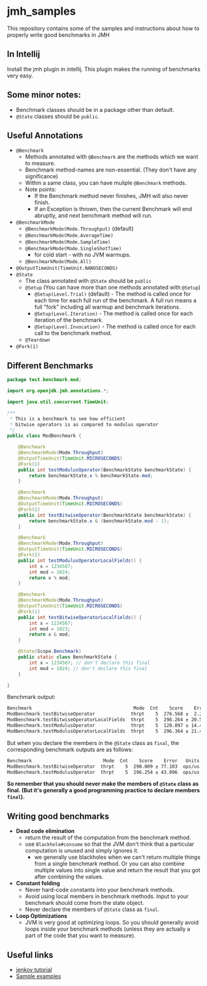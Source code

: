 # jmh_samples
This repository contains some of the samples and instructions about how to properly write good benchmarks in JMH 

## In Intellij

Install the jmh plugin in intellij. This plugin makes the running of benchmarks very easy.

## Some minor notes:

* Benchmark classes should be in a package other than default.
* `@State` classes should be `public`.

## Useful Annotations 

* `@Benchmark`
  * Methods annotated with `@Benchmark` are the methods which we want to measure.
  * Benchmark method-names are non-essential. (They don't have any significance)
  * Within a same class, you can have muliple `@Benchmark` methods.
  * Note points:
    * If the Benchmark method never finishes, JMH will also never finish.
    * If an Exception is thrown, then the current Benchmark will end abruptly, and next benchmark method will run.
* `@BenchmarkMode`
  * `@BenchmarkMode(Mode.Throughput)` (default)
  * `@BenchmarkMode(Mode.AverageTime)`
  * `@BenchmarkMode(Mode.SampleTime)`
  * `@BenchmarkMode(Mode.SingleShotTime)`
    * for cold start - with no JVM warmups.
  * `@BenchmarkMode(Mode.All)`
* `@OutputTimeUnit(TimeUnit.NANOSECONDS)`
* `@State`
  * The class annotated with `@State` should be `public`
  * `@Setup` (You can have more than one methods annotated with `@Setup`)
    * `@Setup(Level.Trial)` (default) - The method is called once for each time for each full run of the benchmark. A full run means a full "fork" including all warmup and benchmark iterations.
    * `@Setup(Level.Iteration)` - The method is called once for each iteration of the benchmark.
    * `@Setup(Level.Invocation)` - The method is called once for each call to the benchmark method.      
  * `@Teardown`
* `@Fork(1)`

## Different Benchmarks

```java
package test.benchmark.mod;

import org.openjdk.jmh.annotations.*;

import java.util.concurrent.TimeUnit;

/**
 * This is a benchmark to see how efficient
 * bitwise operators is as compared to modulus operator
 */
public class ModBenchmark {

    @Benchmark
    @BenchmarkMode(Mode.Throughput)
    @OutputTimeUnit(TimeUnit.MICROSECONDS)
    @Fork(1)
    public int testModulusOperator(BenchmarkState benchmarkState) {
        return benchmarkState.x % benchmarkState.mod;
    }

    @Benchmark
    @BenchmarkMode(Mode.Throughput)
    @OutputTimeUnit(TimeUnit.MICROSECONDS)
    @Fork(1)
    public int testBitwiseOperator(BenchmarkState benchmarkState) {
        return benchmarkState.x & (benchmarkState.mod - 1);
    }

    @Benchmark
    @BenchmarkMode(Mode.Throughput)
    @OutputTimeUnit(TimeUnit.MICROSECONDS)
    @Fork(1)
    public int testModulusOperatorLocalFields() {
        int x = 1234567;
        int mod = 1024;
        return x % mod;
    }

    @Benchmark
    @BenchmarkMode(Mode.Throughput)
    @OutputTimeUnit(TimeUnit.MICROSECONDS)
    @Fork(1)
    public int testBitwiseOperatorLocalFields() {
        int x = 1234567;
        int mod = 1023;
        return x & mod;
    }

    @State(Scope.Benchmark)
    public static class BenchmarkState {
        int x = 1234567; // don't declare this final
        int mod = 1024; // don't declare this final
    }

}
```

Benchmark output:
```bash
Benchmark                                     Mode  Cnt    Score    Error   Units
ModBenchmark.testBitwiseOperator             thrpt    5  276.568 ±  2.251  ops/us
ModBenchmark.testBitwiseOperatorLocalFields  thrpt    5  298.264 ± 20.584  ops/us
ModBenchmark.testModulusOperator             thrpt    5  128.097 ± 14.451  ops/us
ModBenchmark.testModulusOperatorLocalFields  thrpt    5  296.364 ± 21.422  ops/us
```

But when you declare the members in the `@State` class as `final`, the corresponding benchmark outputs are as follows:
```bash
Benchmark                          Mode  Cnt    Score    Error   Units
ModBenchmark.testBitwiseOperator  thrpt    5  290.009 ± 77.103  ops/us
ModBenchmark.testModulusOperator  thrpt    5  296.254 ± 43.096  ops/us
```

**So remember that you should never make the members of `@State` class as final. (But it's generally a good programming practice to declare members `final`).**

## Writing good benchmarks

* **Dead code elimination**
  * return the result of the computation from the benchmark method.
  * use `Blackhole#consume` so that the JVM don't think that a particular computation is unused and simply ignores it.
    * we generally use blackholes when we can't return multiple things from a single benchmark method. Or you can also combine multiple values into single value and return the result that you got after combining the values.
* **Constant folding**
  * Never hard-code constants into your benchmark methods. 
  * Avoid using local members in benchmark methods. Input to your benchmark should come from the state object.
  * Never declare the members of `@State` class as `final`.
* **Loop Optimizations**
  * JVM is very good at optimizing loops. So you should generally avoid loops inside your benchmark methods (unless they are actually a part of the code that you want to measure).

## Useful links

* [jenkov tutorial](http://tutorials.jenkov.com/java-performance/jmh.html)
* [Sample examples](https://hg.openjdk.java.net/code-tools/jmh/file/1c11c886e0c8/jmh-samples/src/main/java/org/openjdk/jmh/samples/)
